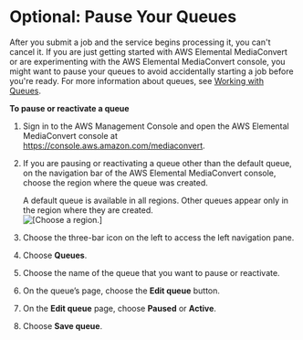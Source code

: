 # Optional: Pause Your Queues<a name="optional-pause-the-queue"></a>

After you submit a job and the service begins processing it, you can't cancel it\. If you are just getting started with AWS Elemental MediaConvert or are experimenting with the AWS Elemental MediaConvert console, you might want to pause your queues to avoid accidentally starting a job before you're ready\. For more information about queues, see [Working with Queues](working-with-queues.md)\.

**To pause or reactivate a queue**

1. Sign in to the AWS Management Console and open the AWS Elemental MediaConvert console at [https://console\.aws\.amazon\.com/mediaconvert](https://console.aws.amazon.com/mediaconvert)\.

1. If you are pausing or reactivating a queue other than the default queue, on the navigation bar of the AWS Elemental MediaConvert console, choose the region where the queue was created\.

   A default queue is available in all regions\. Other queues appear only in the region where they are created\.  
![\[Choose a region.\]](http://docs.aws.amazon.com/mediaconvert/latest/ug/images/regions-list.png)

1. Choose the three\-bar icon on the left to access the left navigation pane\.

1. Choose **Queues**\.

1. Choose the name of the queue that you want to pause or reactivate\.

1. On the queue’s page, choose the **Edit queue** button\.

1. On the **Edit queue** page, choose **Paused** or **Active**\.

1. Choose **Save queue**\.